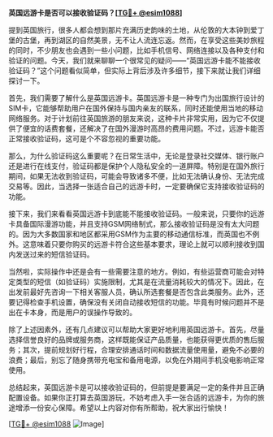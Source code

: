 **英国远游卡是否可以接收验证码？[[TG💪+ @esim1088](https://t.me/s/esim1088)]**

提到英国旅行，很多人都会想到那片充满历史韵味的土地，从伦敦的大本钟到爱丁堡的古堡，再到湖区的自然美景，无不让人流连忘返。然而，在享受这些美妙旅程的同时，不少朋友也会遇到一些小问题，比如手机信号、网络连接以及各种支付和验证的问题。今天，我们就来聊聊一个很常见的疑问——“英国远游卡能不能接收验证码？”这个问题看似简单，但实际上背后涉及许多细节，接下来就让我们详细探讨一下。

首先，我们需要了解什么是英国远游卡。英国远游卡是一种专门为出国旅行设计的SIM卡，它能够帮助用户在国外保持与国内亲友的联系，同时还能使用当地的移动网络服务。对于计划前往英国旅游的朋友来说，这种卡片非常实用，因为它不仅提供了便宜的话费套餐，还解决了在国外漫游时高昂的费用问题。不过，远游卡能否正常接收验证码，这可是个不容忽视的重要功能。

那么，为什么验证码这么重要呢？在日常生活中，无论是登录社交媒体、银行账户还是进行在线支付，验证码都是保护个人隐私安全的一道屏障。特别是在国外旅行期间，如果无法收到验证码，可能会导致诸多不便，比如无法确认身份、无法完成交易等。因此，当选择一张适合自己的远游卡时，一定要确保它支持接收验证码的功能。

接下来，我们来看看英国远游卡到底能不能接收验证码。一般来说，只要你的远游卡具备国际漫游功能，并且支持GSM网络制式，那么接收验证码是没有太大问题的。因为大多数国家和地区都采用GSM作为主要的移动通信标准，而英国也不例外。这意味着只要你购买的远游卡符合这些基本要求，理论上就可以顺利接收到国内发送过来的短信验证码。

当然啦，实际操作中还是会有一些需要注意的地方。例如，有些运营商可能会对特定类型的短信（如验证码）实施限制，尤其是在流量消耗较大的情况下。因此，在出发前最好先咨询一下相关客服人员，确认所选套餐是否包含此类服务。此外，还要记得检查手机设置，确保没有关闭自动接收短信的功能。毕竟有时候问题并不是出在卡本身，而是用户的误操作导致的。

除了上述因素外，还有几点建议可以帮助大家更好地利用英国远游卡。首先，尽量选择信誉良好的品牌或服务商，这样既能保证产品质量，也能获得更优质的售后服务；其次，提前规划好行程，合理安排通话时间和数据流量使用量，避免不必要的浪费；最后，别忘了随身携带充电宝和备用电源，以免在外期间手机没电影响正常使用。

总结起来，英国远游卡是可以接收验证码的，但前提是要满足一定的条件并且正确配置设备。如果你正打算去英国游玩，不妨考虑入手一张合适的远游卡，为你的旅途增添一份安心保障。希望以上内容对你有所帮助，祝大家出行愉快！

[[TG💪+ @esim1088](https://t.me/s/esim1088) ![Image](https://i.postimg.cc/4NQfJmqS/Snipaste-2025-05-13-00-14-12.png)]